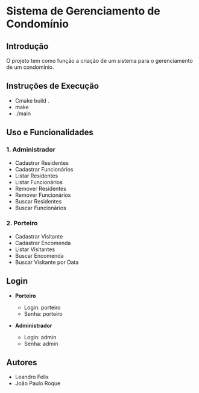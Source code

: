 # Sistema de Gerenciamento de Condomínio

## Introdução
O projeto tem como função a criação de um sistema para o gerenciamento de um condomínio.

## Instruções de Execução
- Cmake build .
- make
- ./main

## Uso e Funcionalidades

### 1. Administrador
- Cadastrar Residentes
- Cadastrar Funcionários
- Listar Residentes
- Listar Funcionários
- Remover Residentes
- Remover Funcionários
- Buscar Residentes
- Buscar Funcionários

### 2. Porteiro
- Cadastrar Visitante
- Cadastrar Encomenda
- Listar Visitantes
- Buscar Encomenda
- Buscar Visitante por Data

## Login
- **Porteiro**
  - Login: porteiro
  - Senha: porteiro

- **Administrador**
  - Login: admin
  - Senha: admin

## Autores
- Leandro Felix
- João Paulo Roque
